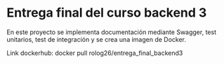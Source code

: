 # Entrega final del curso backend 3

En este proyecto se implementa documentación mediante Swagger, test unitarios, test de integración y se crea una imagen de Docker.

Link dockerhub: docker pull rolog26/entrega_final_backend3